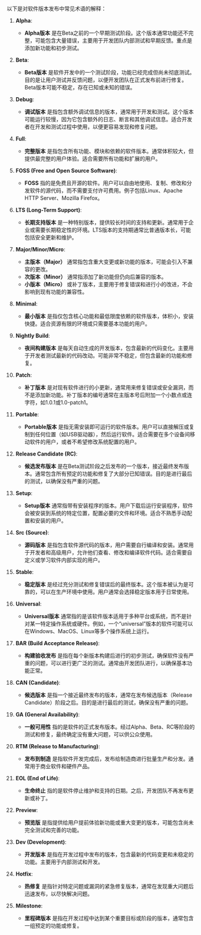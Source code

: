 #

以下是对软件版本发布中常见术语的解释：

1. **Alpha**:
   - **Alpha版本** 是在Beta之前的一个早期测试阶段。这个版本通常功能还不完整，可能包含大量错误，主要用于开发团队内部测试和早期反馈。重点是添加新功能和初步测试。

2. **Beta**:
   - **Beta版本** 是软件开发中的一个测试阶段，功能已经完成但尚未彻底测试。目的是让用户测试并反馈问题，以便开发团队在正式发布前进行修复。Beta版本可能不稳定，存在已知或未知的错误。

3. **Debug**:
   - **调试版本** 是指包含额外调试信息的版本，通常用于开发和测试。这个版本可能运行较慢，因为它包含额外的日志、断言和其他调试信息。适合开发者在开发和测试过程中使用，以便更容易发现和修复问题。

4. **Full**:
   - **完整版本** 是指包含所有功能、模块和依赖的软件版本。通常体积较大，但提供最完整的用户体验。适合需要所有功能和扩展的用户。

5. **FOSS (Free and Open Source Software)**:
   - **FOSS** 指的是免费且开源的软件。用户可以自由地使用、复制、修改和分发软件的源代码，而不需要支付许可费用。例子包括Linux、Apache HTTP Server、Mozilla Firefox。

6. **LTS (Long-Term Support)**:
   - **长期支持版本** 是一种特别版本，提供较长时间的支持和更新。通常用于企业或需要长期稳定性的环境。LTS版本的支持期通常比普通版本长，可能包括安全更新和维护。

7. **Major/Minor/Micro**:
   - **主版本（Major）** 通常指包含重大变更或新功能的版本，可能会引入不兼容的更改。
   - **次版本（Minor）** 通常指添加了新功能但仍向后兼容的版本。
   - **小版本（Micro）** 或补丁版本，主要用于修复错误和进行小的改进，不会影响到现有功能的兼容性。

8. **Minimal**:
   - **最小版本** 是指仅包含核心功能和最低限度依赖的软件版本，体积小，安装快捷。适合资源有限的环境或只需要基本功能的用户。

9. **Nightly Build**:
   - **夜间构建版本** 是每天自动生成的开发版本，包含最新的代码变化。主要用于开发者测试最新的代码改动。可能非常不稳定，但包含最新的功能和修复。

10. **Patch**:
    - **补丁版本** 是对现有软件进行的小更新，通常用来修复错误或安全漏洞，而不是添加新功能。补丁版本的编号通常在主版本号后附加一个小数点或连字符，如1.0.1或1.0-patch1。

11. **Portable**:
    - **Portable版本** 是指无需安装即可运行的软件版本。用户可以直接解压或复制到任何位置（如USB驱动器），然后运行软件。适合需要在多个设备间移动软件的用户，或者不希望修改系统配置的用户。

12. **Release Candidate (RC)**:
    - **候选发布版本** 是在Beta测试阶段之后发布的一个版本，接近最终发布版本。通常包含所有预定的功能和修复了大部分已知错误。目的是进行最后的测试，以确保没有严重的问题。

13. **Setup**:
    - **Setup版本** 通常指带有安装程序的版本。用户下载后运行安装程序，软件会被安装到系统的特定位置，配置必要的文件和环境。适合不熟悉手动配置和安装的用户。

14. **Src (Source)**:
    - **源码版本** 是指包含软件源代码的版本，用户需要自行编译和安装。通常用于开发者和高级用户，允许他们查看、修改和编译软件代码。适合需要自定义或学习软件内部实现的用户。

15. **Stable**:
    - **稳定版本** 是经过充分测试和修复错误后的最终版本。这个版本被认为是可靠的，可以在生产环境中使用。用户通常会选择稳定版本用于日常使用。

16. **Universal**:
    - **Universal版本** 通常指的是该软件版本适用于多种平台或系统，而不是针对某一特定操作系统或硬件。例如，一个“universal”版本的软件可能可以在Windows、MacOS、Linux等多个操作系统上运行。

17. **BAR (Build Acceptance Release)**:
    - **构建验收发布** 是指在每个新版本构建后进行的初步测试，确保软件没有严重的问题，可以进行更广泛的测试。通常由开发团队进行，以确保基本功能正常。

18. **CAN (Candidate)**:
    - **候选版本** 是指一个接近最终发布的版本，通常在发布候选版本（Release Candidate）阶段之后。目的是进行最后的测试，确保没有严重的问题。

19. **GA (General Availability)**:
    - **一般可用性** 指的是软件的正式发布版本。经过Alpha、Beta、RC等阶段的测试和修复，最终确定没有重大问题，可以供公众使用。

20. **RTM (Release to Manufacturing)**:
    - **发布到制造** 是指软件开发完成后，发布给制造商进行批量生产和分发。通常用于商业软件和硬件产品。

21. **EOL (End of Life)**:
    - **生命终止** 指的是软件停止维护和支持的日期。之后，开发团队不再发布更新或补丁。

22. **Preview**:
    - **预览版** 是指提供给用户提前体验新功能或重大变更的版本，可能包含尚未完全测试和完善的功能。

23. **Dev (Development)**:
    - **开发版本** 是指在开发过程中发布的版本，包含最新的代码变更和未稳定的功能。主要用于内部测试和开发。

24. **Hotfix**:
    - **热修复** 是指针对特定问题或漏洞的紧急修复版本，通常在发现重大问题后迅速发布，以尽快解决问题。

25. **Milestone**:
    - **里程碑版本** 是指在开发过程中达到某个重要目标或阶段的版本，通常包含一组预定的功能或修复。

